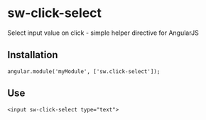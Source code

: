 sw-click-select
===============

Select input value on click - simple helper directive for AngularJS

Installation
------------
```
angular.module('myModule', ['sw.click-select']);
```

Use
---
```
<input sw-click-select type="text">
```
